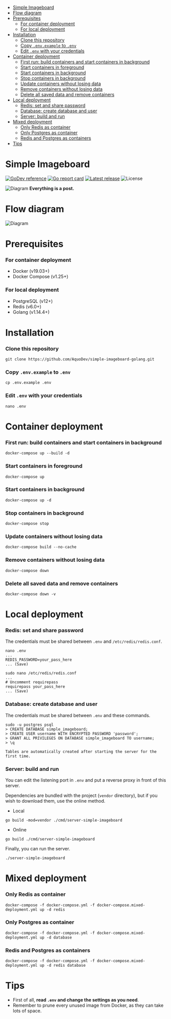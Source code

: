 - [Simple Imageboard](#simple-imageboard)
- [Flow diagram](#flow-diagram)
- [Prerequisites](#prerequisites)
    - [For container deployment](#for-container-deployment)
    - [For local deployment](#for-local-deployment)
- [Installation](#installation)
    - [Clone this repository](#clone-this-repository)
    - [Copy `.env.example` to `.env`](#copy-envexample-to-env)
    - [Edit `.env` with your credentials](#edit-env-with-your-credentials)
- [Container deployment](#container-deployment)
    - [First run: build containers and start containers in background](#first-run-build-containers-and-start-containers-in-background)
    - [Start containers in foreground](#start-containers-in-foreground)
    - [Start containers in background](#start-containers-in-background)
    - [Stop containers in background](#stop-containers-in-background)
    - [Update containers without losing data](#update-containers-without-losing-data)
    - [Remove containers without losing data](#remove-containers-without-losing-data)
    - [Delete all saved data and remove containers](#delete-all-saved-data-and-remove-containers)
- [Local deployment](#local-deployment)
    - [Redis: set and share password](#redis-set-and-share-password)
    - [Database: create database and user](#database-create-database-and-user)
    - [Server: build and run](#server-build-and-run)
- [Mixed deployment](#mixed-deployment)
    - [Only Redis as container](#only-redis-as-container)
    - [Only Postgres as container](#only-postgres-as-container)
    - [Redis and Postgres as containers](#redis-and-postgres-as-containers)
- [Tips](#tips)

# Simple Imageboard

[![GoDev reference](https://img.shields.io/badge/go.dev-reference-007d9c?logo=go)](https://pkg.go.dev/github.com/AquoDev/simple-imageboard-golang?tab=overview)
[![Go report card](https://goreportcard.com/badge/github.com/AquoDev/simple-imageboard-golang)](https://goreportcard.com/report/github.com/AquoDev/simple-imageboard-golang)
[![Latest release](https://img.shields.io/github/v/release/AquoDev/simple-imageboard-golang?logo=github)](https://github.com/AquoDev/simple-imageboard-golang/releases/latest)
![License](https://img.shields.io/github/license/AquoDev/simple-imageboard-golang)

![Diagram](https://i.imgur.com/MsP4QU4.png)
**Everything is a post.**

# Flow diagram

![Diagram](https://i.imgur.com/lum9YPa.png)

# Prerequisites

### For container deployment

- Docker (v19.03+)
- Docker Compose (v1.25+)

### For local deployment

- PostgreSQL (v12+)
- Redis (v6.0+)
- Golang (v1.14.4+)

# Installation

### Clone this repository

```console
git clone https://github.com/AquoDev/simple-imageboard-golang.git
```

### Copy `.env.example` to `.env`

```console
cp .env.example .env
```

### Edit `.env` with your credentials

```console
nano .env
```

# Container deployment

### First run: build containers and start containers in background

```console
docker-compose up --build -d
```

### Start containers in foreground

```console
docker-compose up
```

### Start containers in background

```console
docker-compose up -d
```

### Stop containers in background

```console
docker-compose stop
```

### Update containers without losing data

```console
docker-compose build --no-cache
```

### Remove containers without losing data

```console
docker-compose down
```

### Delete all saved data and remove containers

```console
docker-compose down -v
```

# Local deployment

### Redis: set and share password

The credentials must be shared between `.env` and `/etc/redis/redis.conf`.

```console
nano .env
...
REDIS_PASSWORD=your_pass_here
... (Save)
```

```console
sudo nano /etc/redis/redis.conf
...
# Uncomment requirepass
requirepass your_pass_here
... (Save)
```

### Database: create database and user

The credentials must be shared between `.env` and these commands.

```console
sudo -u postgres psql
> CREATE DATABASE simple_imageboard;
> CREATE USER username WITH ENCRYPTED PASSWORD 'password';
> GRANT ALL PRIVILEGES ON DATABASE simple_imageboard TO username;
> \q
```

`Tables are automatically created after starting the server for the first time.`

### Server: build and run

You can edit the listening port in `.env` and put a reverse proxy in front of this server.

Dependencies are bundled with the project (`vendor` directory), but if you wish to download them, use the online method.

- Local

```console
go build -mod=vendor ./cmd/server-simple-imageboard
```

- Online

```console
go build ./cmd/server-simple-imageboard
```

Finally, you can run the server.

```console
./server-simple-imageboard
```

# Mixed deployment

### Only Redis as container

```console
docker-compose -f docker-compose.yml -f docker-compose.mixed-deployment.yml up -d redis
```

### Only Postgres as container

```console
docker-compose -f docker-compose.yml -f docker-compose.mixed-deployment.yml up -d database
```

### Redis and Postgres as containers

```console
docker-compose -f docker-compose.yml -f docker-compose.mixed-deployment.yml up -d redis database
```

# Tips

- First of all, **read `.env` and change the settings as you need**.
- Remember to prune every unused image from Docker, as they can take lots of space.
